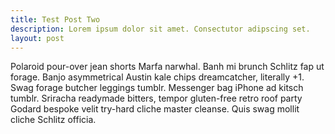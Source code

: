 ```yaml
---
title: Test Post Two
description: Lorem ipsum dolor sit amet. Consectutor adipscing set.
layout: post
---
```


Polaroid pour-over jean shorts Marfa narwhal. Banh mi brunch Schlitz fap ut forage. Banjo asymmetrical Austin kale chips dreamcatcher, literally +1. Swag forage butcher leggings tumblr. Messenger bag iPhone ad kitsch tumblr. Sriracha readymade bitters, tempor gluten-free retro roof party Godard bespoke velit try-hard cliche master cleanse. Quis swag mollit cliche Schlitz officia.

<!--more-->
